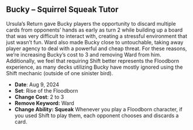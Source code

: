 ## Bucky – Squirrel Squeak Tutor

Ursula’s Return gave Bucky players the opportunity to discard multiple cards from opponents’ hands as early as turn 2 while building up a board that was very difficult to interact with, creating a stressful environment that just wasn’t fun. Ward also made Bucky close to untouchable, taking away player agency to deal with a powerful and cheap threat. For these reasons, we’re increasing Bucky’s cost to 3 and removing Ward from him. Additionally, we feel that requiring Shift better represents the Floodborn experience, as many decks utilizing Bucky have mostly ignored using the Shift mechanic (outside of one sinister bird).

- **Date**: Aug 9, 2024
- **Set**: Rise of the Floodborn
- **Change Cost**: 2 to 3
- **Remove Keyword:** Ward
- **Change Ability:** **Squeak** Whenever you play a Floodborn character, if you used Shift to play them, each opponent chooses and discards a card.
